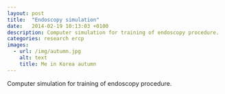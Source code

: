 ```yaml
---
layout: post
title:  "Endoscopy simulation"
date:   2014-02-19 10:13:03 +0100
description: Computer simulation for training of endoscopy procedure.
categories: research ercp
images:  
  - url: /img/autumn.jpg
    alt: text
    title: Me in Korea autumn
---
```


Computer simulation for training of endoscopy procedure.
